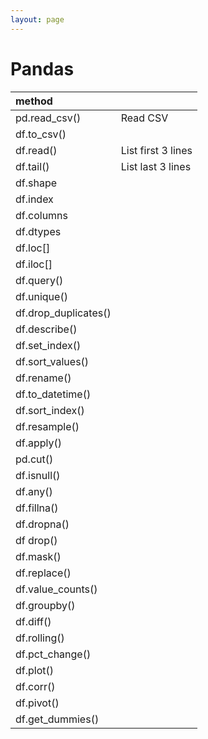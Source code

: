 ```yaml
---
layout: page
---
```


# Pandas

| method | |
|:--|:--|
| pd.read_csv() | Read CSV |
| df.to_csv() |
| df.read() | List first 3 lines |
| df.tail() | List last 3 lines |
| df.shape | |
| df.index | |
| df.columns | |
| df.dtypes | |
| df.loc[] | |
| df.iloc[] | |
| df.query() | |
| df.unique() | |
| df.drop_duplicates() | |
| df.describe() | |
| df.set_index() | |
| df.sort_values() | |
| df.rename() | |
| df.to_datetime() | |
| df.sort_index() | |
| df.resample() | |
| df.apply() | |
| pd.cut() | |
| df.isnull() | |
| df.any() | |
| df.fillna() | |
| df.dropna() | |
| df drop() | |
| df.mask() | |
| df.replace() | |
| df.value_counts() | |
| df.groupby() | |
| df.diff() | |
| df.rolling() | |
| df.pct_change() |
| df.plot() | |
| df.corr() | |
| df.pivot() | |
| df.get_dummies() | |
